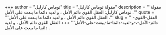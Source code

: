 +++
author = "توماس كارليل"
title = "مقولة توماس كارليل"
description = '''مقولة توماس كارليل: العقل القوي دائم الأمل ، و لديه دائما ما يبعث على الأمل .'''
quote = '''العقل القوي دائم الأمل ، و لديه دائما ما يبعث على الأمل .'''
slug = '''العقل-القوي-دائم-الأمل-،-و-لديه-دائما-ما-يبعث-على-الأمل'''
+++
العقل القوي دائم الأمل ، و لديه دائما ما يبعث على الأمل .
